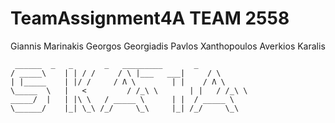 # TeamAssignment4A TEAM 2558

Giannis Marinakis
Georgos Georgiadis
Pavlos Xanthopoulos
Averkios Karalis

	 ______	 _   _	     _	 _________	     _
	/ _____\	| | / /	    / \	|___   ___|	    / \	
	| |_____    | |/ /	   / Λ \	    | |	   / Λ \	
	\_____  \	|   <		  / /_\ \	    | |	  / /_\ \	
	_____/  |	| |\ \	 / _____ \	    | |	 / _____ \	
	\______/	|_| \_\	/_/     \_\	    |_|	/_/     \_\
